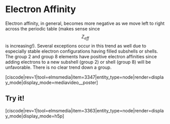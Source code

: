 <div style="float:right;margin:auto"><ebook-button title="Electron Affinities" link="https://genchem.science.psu.edu/04-3-electron-affinities"></ebook-button></div>


# Electron Affinity

Electron affinity, in general, becomes more negative as we move left to right across the periodic table (makes sense since $$Z_{eff}$$ is increasing!).  Several exceptions occur in this trend as well due to especially stable electron configurations having filled subshells or shells.  The group 2 and group 8 elements have positive electron affinities since adding electrons to a new subshell (group 2) or shell  (group 8) will be unfavorable. There is no clear trend down a group.  


<media-video>[ciscode|rev=1|tool=elmsmedia|item=3347|entity_type=node|render=display_mode|display_mode=mediavideo__poster]</media-video>

## Try it!

[ciscode|rev=1|tool=elmsmedia|item=3363|entity_type=node|render=display_mode|display_mode=h5p]